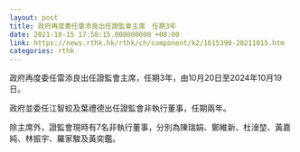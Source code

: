 ```yaml
---
layout: post
title: 政府再度委任雷添良出任證監會主席　任期3年
date: 2021-10-15 17:58:15.000000000 +08:00
link: https://news.rthk.hk/rthk/ch/component/k2/1615390-20211015.htm
categories: rthk
---
```


政府再度委任雷添良出任證監會主席，任期3年，由10月20日至2024年10月19日。

政府並委任江智蛟及葉禮德出任證監會非執行董事，任期兩年。

除主席外，證監會現時有7名非執行董事，分別為陳瑞娟、鄭維新、杜淦堃、黃嘉純、林振宇、羅家駿及黃奕鑑。

